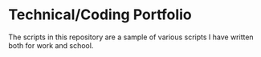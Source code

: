 # Technical/Coding Portfolio
The scripts in this repository are a sample of various scripts I have written both for work and school.
